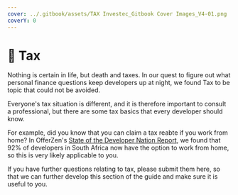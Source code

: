 ```yaml
---
cover: ../.gitbook/assets/TAX Investec_Gitbook Cover Images_V4-01.png
coverY: 0
---
```


# 💸 Tax

Nothing is certain in life, but death and taxes. In our quest to figure out what personal finance questions keep developers up at night, we found Tax to be topic that could not be avoided.&#x20;

Everyone's tax situation is different, and it is therefore important to consult a professional, but there are some tax basics that every developer should know.&#x20;

For example, did you know that you can claim a tax reabte if you work from home? In OfferZen's [State of the Developer Nation Report](https://www.offerzen.com/reports/software-developer-south-africa/), we found that 92% of developers in South Africa now have the option to work from home, so this is very likely applicable to you.

If you have further questions relating to tax, please submit them here, so that we can further develop this section of the guide and make sure it is useful to you.
